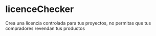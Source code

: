 # licenceChecker
Crea una licencia controlada para tus proyectos, no permitas que tus compradores revendan tus productos
